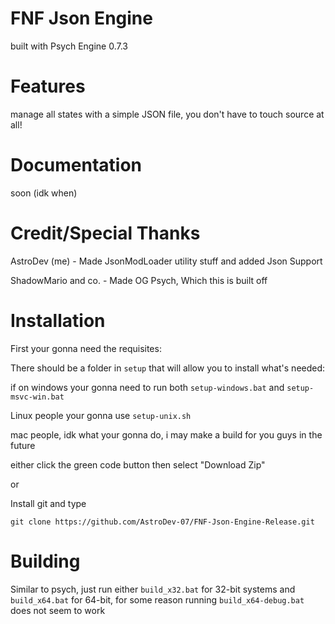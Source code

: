 # FNF Json Engine 
built with Psych Engine 0.7.3

# Features
manage all states with a simple JSON file, you don't have to touch source at all!

# Documentation
soon (idk when)

# Credit/Special Thanks
AstroDev (me) - Made JsonModLoader utility stuff and added Json Support



ShadowMario and co. - Made OG Psych, Which this is built off

# Installation

First your gonna need the requisites:

There should be a folder in ```setup``` that will allow you to install what's needed:

if on windows your gonna need to run both ```setup-windows.bat``` and ```setup-msvc-win.bat```

Linux people your gonna use ```setup-unix.sh```

mac people, idk what your gonna do, i may make a build for you guys in the future

either click the green code button then select "Download Zip"

or

Install git and type

```git clone https://github.com/AstroDev-07/FNF-Json-Engine-Release.git```

# Building

Similar to psych, just run either ```build_x32.bat``` for 32-bit systems and ```build_x64.bat``` for 64-bit, for some reason running ```build_x64-debug.bat``` does not seem to work

